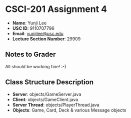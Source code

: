 # CSCI-201 Assignment 4

- **Name**: Yunji Lee
- **USC ID**: 9110707796
- **Email**: yunjilee@usc.edu
- **Lecture Section Number**: 29909

## Notes to Grader

All should be working fine! :-)

## Class Structure Description
- **Server**: objects/GameServer.java
- **Client**: objects/GameClient.java
- **Server Thread**: objects/PlayerThread.java
- **Objects**: Game, Card, Deck & various Message objects